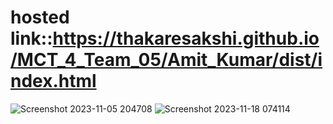 # hosted link::https://thakaresakshi.github.io/MCT_4_Team_05/Amit_Kumar/dist/index.html
![Screenshot 2023-11-05 204708](https://github.com/ThakareSakshi/MCT_4_Team_05/assets/111532901/edc41197-c885-46c1-8737-68aa225ab2da)
![Screenshot 2023-11-18 074114](https://github.com/ThakareSakshi/MCT_4_Team_05/assets/111532901/961fd901-4941-4d21-bb9d-8c72bff19e0a)
